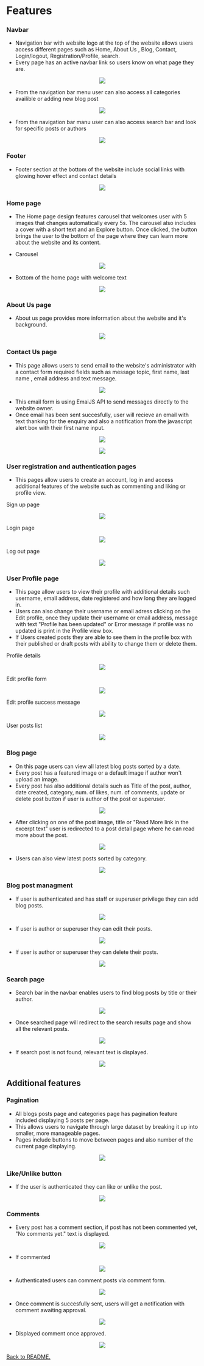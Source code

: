 # Features

### Navbar

* Navigation bar with website logo at the top of the website allows users access different pages such as Home, About Us , Blog, Contact, Login/logout, Registration/Profile, search.
* Every page has an active navbar link so users know on what page they are.

<p align="center">
<img src="./assets/features/navbar.png">
</p>

* From the navigation bar menu user can also access all categories availible or adding new blog post

<p align="center">
<img src="./assets/features/navbar_blog.png">
</p>

* From the navigation bar manu user can also access search bar and look for specific posts or authors

<p align="center">
<img src="./assets/features/navbar_search.png">
</p>

### Footer 

* Footer section at the bottom of the website include social links with glowing hover effect and contact details

<p align="center">
<img src="./assets/features/footer.png">
</p>

### Home page 

* The Home page design features carousel that welcomes user with 5 images that changes automatically every 5s. The carousel also includes a cover with a short text and an Explore button. Once clicked, the button brings the user to the bottom of the page where they can learn more about the website and its content.

* Carousel

<p align="center">
<img src="./assets/features/carousel.png">
</p>

* Bottom of the home page with welcome text

<p align="center">
<img src="./assets/features/welcome_text.png">
</p>

### About Us page

* About us page provides more information about the website and it's background.

<p align="center">
<img src="./assets/features/about_us.png">
</p>

### Contact Us page

* This page allows users to send email to the website's administrator with a contact form required fields such as message topic, first name, last name , email address and text message.

<p align="center">
<img src="./assets/features/contact_us.png">
</p>


* This email form is using EmaiJS API to send messages directly to the website owner.
* Once email has been sent succesfully, user will recieve an email with text thanking for the enquiry and also a notification from the javascript alert box with their first name input. 

<p align="center">
<img src="./assets/features/contact_us_email_sent.png">
</p>

<p align="center">
<img src="./assets/features/contact_us_email_notification.png">
</p>

### User registration and authentication pages

* This pages allow users to create an account, log in and access additional features of the website such as commenting and liking or profile view.

Sign up page 
<p align="center">
<img src="./assets/features/sign_up.png">
</p>

Login page
<p align="center">
<img src="./assets/features/login.png">
</p>

Log out page
<p align="center">
<img src="./assets/features/logout.png">
</p>

### User Profile page

* This page allow users to view their profile with additional details such username, email address, date registered and how long they are logged in.
* Users can also change their username or email adress clicking on the Edit profile, once they update their username or email address, message with text "Profile has been updated" or Error message if profile was no updated is print in the Profile view box.
* If Users created posts they are able to see them in the profile box with their published or draft posts with ability to change them or delete them.

Profile details
<p align="center">
<img src="./assets/features/profile.png">
</p>

Edit profile form
<p align="center">
<img src="./assets/features/edit_profile.png">
</p>

Edit profile success message
<p align="center">
<img src="./assets/features/edit_profile_success.png">
</p>

User posts list
<p align="center">
<img src="./assets/features/profile_posts.png">
</p>

### Blog page

* On this page users can view all latest blog posts sorted by a date.
* Every post has a featured image or a default image if author won't upload an image.
* Every post has also additional details such as Title of the post, author, date created, category, num. of likes, num. of comments, update or delete post button if user is author of the post or superuser.

<p align="center">
<img src="./assets/features/blog.png">
</p>

* After clicking on one of the post image, title or "Read More link in the excerpt text" user is redirected to a post detail page where he can read more about the post.

<p align="center">
<img src="./assets/features/blog_post.png">
</p>

* Users can also view latest posts sorted by category.

<p align="center">
<img src="./assets/features/category.png">
</p>

### Blog post managment

* If user is authenticated and has staff or superuser privilege they can add blog posts.

<p align="center">
<img src="./assets/features/create_post.png">
</p>

* If user is author or superuser they can edit their posts.

<p align="center">
<img src="./assets/features/edit_post.png">
</p>

* If user is author or superuser they can delete their posts.

<p align="center">
<img src="./assets/features/delete_post.png">
</p>

### Search page

* Search bar in the navbar enables users to find blog posts by title or their author.

<p align="center">
<img src="./assets/features/search_bar.png">
</p>

* Once searched page will redirect to the search results page and show all the relevant posts.

<p align="center">
<img src="./assets/features/searched_success.png">
</p>

* If search post is not found, relevant text is displayed.

<p align="center">
<img src="./assets/features/search_not_found.png">
</p>

## Additional features

### Pagination

* All blogs posts page and categories page has pagination feature included displaying 5 posts per page.
* This allows users to  navigate through large dataset by breaking it up into smaller, more manageable pages.
* Pages include buttons to move between pages and also number of the current page displaying.

<p align="center">
<img src="./assets/features/pagination.png">
</p>

### Like/Unlike button

* If the user is authenticated they can like or unlike the post.

<p align="center">
<img src="./assets/features/like.png">
</p>

### Comments

* Every post has a comment section, if post has not been commented yet, "No comments yet." text is displayed.

<p align="center">
<img src="./assets/features/no_comment.png">
</p>

* If commented 

<p align="center">
<img src="./assets/features/commented.png">
</p>

* Authenticated users can comment posts via comment form.

<p align="center">
<img src="./assets/features/comment_form.png">
</p>

* Once comment is succesfully sent, users will get a notification with comment awaiting approval.

<p align="center">
<img src="./assets/features/comment_approve.png">
</p>

* Displayed comment once approved.

<p align="center">
<img src="./assets/features/comment_approved.png">
</p>


[Back to README.](./README.md)